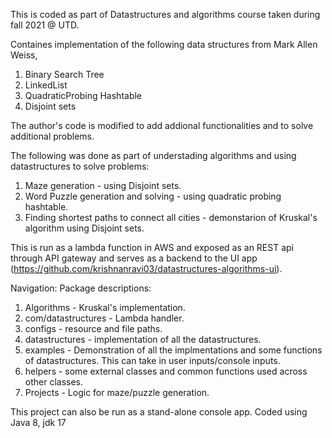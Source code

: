 This is coded as part of Datastructures and algorithms course taken during fall 2021 @ UTD.

Containes implementation of the following data structures from Mark Allen Weiss,
1. Binary Search Tree
2. LinkedList
3. QuadraticProbing Hashtable
4. Disjoint sets

The author's code is modified to add addional functionalities and to solve additional problems.

The following was done as part of understading algorithms and using datastructures to solve problems:
1. Maze generation - using Disjoint sets.
2. Word Puzzle generation and solving - using quadratic probing hashtable.
3. Finding shortest paths to connect all cities - demonstarion of Kruskal's algorithm using Disjoint sets.

This is run as a lambda function in AWS and exposed as an REST api through API gateway and serves as a backend to the UI app
(https://github.com/krishnanravi03/datastructures-algorithms-ui).


Navigation:
Package descriptions:
1. Algorithms - Kruskal's implementation.
2. com/datastructures - Lambda handler.
3. configs - resource and file paths.
4. datastructures - implementation of all the datastructures.
5. examples - Demonstration of all the implmentations and some functions of datastructures. This can take in user inputs/console inputs.
6. helpers - some external classes and common functions used across other classes.
7. Projects - Logic for maze/puzzle generation.

This project can also be run as a stand-alone console app.
Coded using Java 8, jdk 17

